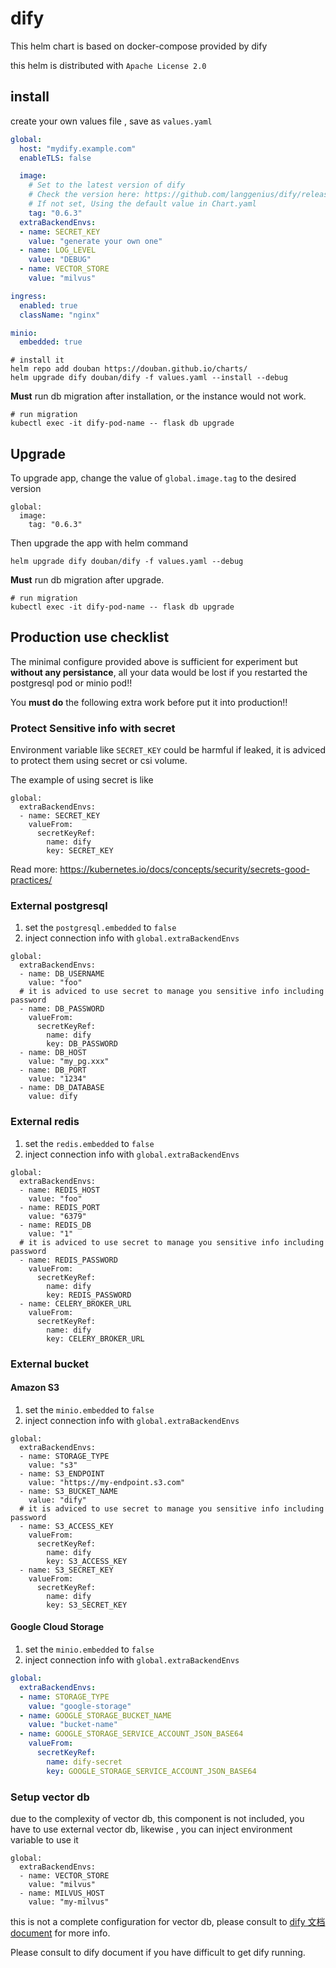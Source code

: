 # dify

This helm chart is based on docker-compose provided by dify

this helm is distributed with `Apache License 2.0`

## install

create your own values file , save as `values.yaml`

```yaml
global:
  host: "mydify.example.com"
  enableTLS: false

  image:
    # Set to the latest version of dify
    # Check the version here: https://github.com/langgenius/dify/releases
    # If not set, Using the default value in Chart.yaml
    tag: "0.6.3"
  extraBackendEnvs:
  - name: SECRET_KEY
    value: "generate your own one"
  - name: LOG_LEVEL
    value: "DEBUG"
  - name: VECTOR_STORE
    value: "milvus"

ingress:
  enabled: true
  className: "nginx"

minio:
  embedded: true
```

```
# install it
helm repo add douban https://douban.github.io/charts/
helm upgrade dify douban/dify -f values.yaml --install --debug
```
**Must** run db migration after installation, or the instance would not work.
```
# run migration
kubectl exec -it dify-pod-name -- flask db upgrade
```

## Upgrade
To upgrade app, change the value of `global.image.tag` to the desired version
```
global:
  image:
    tag: "0.6.3"
```

Then upgrade the app with helm command
```
helm upgrade dify douban/dify -f values.yaml --debug
```

**Must** run db migration after upgrade.
```
# run migration
kubectl exec -it dify-pod-name -- flask db upgrade
```

## Production use checklist
The minimal configure provided above is sufficient for experiment but **without any persistance**, all your data would be lost if you restarted the postgresql pod or minio pod!!

You **must do**  the following extra work before put it into production!!


### Protect Sensitive info with secret
Environment variable like `SECRET_KEY` could be harmful if leaked, it is adviced to protect them using secret or csi volume.

The example of using secret is like
```
global:
  extraBackendEnvs:
  - name: SECRET_KEY
    valueFrom:
      secretKeyRef:
        name: dify
        key: SECRET_KEY
```

Read more: https://kubernetes.io/docs/concepts/security/secrets-good-practices/

### External postgresql

1. set the `postgresql.embedded` to `false`
2. inject connection info with `global.extraBackendEnvs`

```
global:
  extraBackendEnvs:
  - name: DB_USERNAME
    value: "foo"
  # it is adviced to use secret to manage you sensitive info including password
  - name: DB_PASSWORD
    valueFrom:
      secretKeyRef:
        name: dify
        key: DB_PASSWORD
  - name: DB_HOST
    value: "my_pg.xxx"
  - name: DB_PORT
    value: "1234"
  - name: DB_DATABASE
    value: dify
```

### External redis
1. set the `redis.embedded` to `false`
2. inject connection info with `global.extraBackendEnvs`
```
global:
  extraBackendEnvs:
  - name: REDIS_HOST
    value: "foo"
  - name: REDIS_PORT
    value: "6379"
  - name: REDIS_DB
    value: "1"
  # it is adviced to use secret to manage you sensitive info including password
  - name: REDIS_PASSWORD
    valueFrom:
      secretKeyRef:
        name: dify
        key: REDIS_PASSWORD
  - name: CELERY_BROKER_URL
    valueFrom:
      secretKeyRef:
        name: dify
        key: CELERY_BROKER_URL
```

### External bucket

#### Amazon S3

1. set the `minio.embedded` to `false`
2. inject connection info with `global.extraBackendEnvs`

```
global:
  extraBackendEnvs:
  - name: STORAGE_TYPE
    value: "s3"
  - name: S3_ENDPOINT
    value: "https://my-endpoint.s3.com"
  - name: S3_BUCKET_NAME
    value: "dify"
  # it is adviced to use secret to manage you sensitive info including password
  - name: S3_ACCESS_KEY
    valueFrom:
      secretKeyRef:
        name: dify
        key: S3_ACCESS_KEY
  - name: S3_SECRET_KEY
    valueFrom:
      secretKeyRef:
        name: dify
        key: S3_SECRET_KEY
```

#### Google Cloud Storage

1. set the `minio.embedded` to `false`
2. inject connection info with `global.extraBackendEnvs`

```yaml
global:
  extraBackendEnvs:
  - name: STORAGE_TYPE
    value: "google-storage"
  - name: GOOGLE_STORAGE_BUCKET_NAME
    value: "bucket-name"
  - name: GOOGLE_STORAGE_SERVICE_ACCOUNT_JSON_BASE64
    valueFrom:
      secretKeyRef:
        name: dify-secret
        key: GOOGLE_STORAGE_SERVICE_ACCOUNT_JSON_BASE64
```

### Setup vector db

due to the complexity of vector db, this component is not included, you have to use external vector db, likewise , you can inject environment variable to use it

```
global:
  extraBackendEnvs:
  - name: VECTOR_STORE
    value: "milvus"
  - name: MILVUS_HOST
    value: "my-milvus"
```

this is not a complete configuration for vector db, please consult to [dify 文档](https://docs.dify.ai/v/zh-hans/getting-started/install-self-hosted/environments) [document](https://docs.dify.ai/getting-started/install-self-hosted/environments) for more info.

Please consult to dify document if you have difficult to get dify running.

